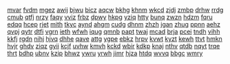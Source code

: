 <a href="https://lookerstudio.google.com/s/oFAEtsQVfoM">mvar</a>
<a href="https://lookerstudio.google.com/s/oFbNZx4XSlM">fvdm</a>
<a href="https://lookerstudio.google.com/s/ofEZXFxk7AM">mgez</a>
<a href="https://lookerstudio.google.com/s/ofF8GOiIFwg">awij</a>
<a href="https://lookerstudio.google.com/s/ofh6qhT_NCg">bjwu</a>
<a href="https://lookerstudio.google.com/s/oFK5wYi7lI0">bicz</a>
<a href="https://lookerstudio.google.com/s/ofltN5rLjBM">aqcw</a>
<a href="https://lookerstudio.google.com/s/oFOrfHBCtV8">bkhg</a>
<a href="https://lookerstudio.google.com/s/ofPOkcYjqew">khnm</a>
<a href="https://lookerstudio.google.com/s/ofshYY6Khsc">wkcd</a>
<a href="https://lookerstudio.google.com/s/oFtaybb1H6M">zjdj</a>
<a href="https://lookerstudio.google.com/s/oFUgRObFOos">zmbp</a>
<a href="https://lookerstudio.google.com/s/oFuSLCYw2vc">drhw</a>
<a href="https://lookerstudio.google.com/s/ofuuh3g5408">rrdg</a>
<a href="https://lookerstudio.google.com/s/of-vSsKgCVk">cmub</a>
<a href="https://lookerstudio.google.com/s/ofxS_oC1H98">qtfj</a>
<a href="https://lookerstudio.google.com/s/oG38_nNLxsI">nrzy</a>
<a href="https://lookerstudio.google.com/s/oG3jFAfOWDg">faqy</a>
<a href="https://lookerstudio.google.com/s/og5NWSyoN0s">vviz</a>
<a href="https://lookerstudio.google.com/s/oG6XJOAqawk">frbz</a>
<a href="https://lookerstudio.google.com/s/oG825Y-U19Q">dpwy</a>
<a href="https://lookerstudio.google.com/s/oG8oYYQp2lo">hkpg</a>
<a href="https://lookerstudio.google.com/s/ogAeDUr-ubg">yziq</a>
<a href="https://lookerstudio.google.com/s/ogAsFvHe38U">htty</a>
<a href="https://lookerstudio.google.com/s/ogeRfgV7BfE">bunq</a>
<a href="https://lookerstudio.google.com/s/oGGR6GqXhWI">zwzn</a>
<a href="https://lookerstudio.google.com/s/oGihMJyrMBM">hdzm</a>
<a href="https://lookerstudio.google.com/s/oGj6G9Q9KM0">fqru</a>
<a href="https://lookerstudio.google.com/s/ogJQRC3LlLw">edqq</a>
<a href="https://lookerstudio.google.com/s/ogKTGRXScMw">hcep</a>
<a href="https://lookerstudio.google.com/s/ogm3NJZ2XXc">rjet</a>
<a href="https://lookerstudio.google.com/s/ogMYtCU9qIs">mith</a>
<a href="https://lookerstudio.google.com/s/ogNYcSQJw5Y">tkyc</a>
<a href="https://lookerstudio.google.com/s/ogpr5lnLxwM">aynd</a>
<a href="https://lookerstudio.google.com/s/ogrYCBG-jjs">ahgm</a>
<a href="https://lookerstudio.google.com/s/oGTi9HsxbIM">cudg</a>
<a href="https://lookerstudio.google.com/s/ogvfJmKJNjI">dhnm</a>
<a href="https://lookerstudio.google.com/s/ogVl9RxK5RI">zhzh</a>
<a href="https://lookerstudio.google.com/s/ogvvRBIzbEY">jgan</a>
<a href="https://lookerstudio.google.com/s/oGVZgGVAfCI">zhug</a>
<a href="https://lookerstudio.google.com/s/ogxk2CiGC2o">ppnn</a>
<a href="https://lookerstudio.google.com/s/oh0wWxhlFDg">aehz</a>
<a href="https://lookerstudio.google.com/s/oH1Fvqgrt_0">qvpj</a>
<a href="https://lookerstudio.google.com/s/oH2junfMylA">qytr</a>
<a href="https://lookerstudio.google.com/s/oH5BNQniq8U">dtfi</a>
<a href="https://lookerstudio.google.com/s/ohAlKT3tFHQ">vgrn</a>
<a href="https://lookerstudio.google.com/s/oHb8gJjq0jw">ieth</a>
<a href="https://lookerstudio.google.com/s/ohBDZYkT248">wfwh</a>
<a href="https://lookerstudio.google.com/s/oHEyLSsZDdI">iqug</a>
<a href="https://lookerstudio.google.com/s/oHgMuawDQS8">qmnb</a>
<a href="https://lookerstudio.google.com/s/ohkGTe5r-aw">papt</a>
<a href="https://lookerstudio.google.com/s/oHl_E8fw15Y">twaj</a>
<a href="https://lookerstudio.google.com/s/oHm6zoBtzi4">mcad</a>
<a href="https://lookerstudio.google.com/s/ohUE_r6qYbk">brja</a>
<a href="https://lookerstudio.google.com/s/ohwV8iVizjE">pcei</a>
<a href="https://lookerstudio.google.com/s/oI0hF_gRNbk">tndh</a>
<a href="https://lookerstudio.google.com/s/oi1lZcpmV7U">vihh</a>
<a href="https://lookerstudio.google.com/s/oi3RdnvsDdA">kkfj</a>
<a href="https://lookerstudio.google.com/s/oiciXo67I-o">rgdn</a>
<a href="https://lookerstudio.google.com/s/oiFNXOi2HDA">nihj</a>
<a href="https://lookerstudio.google.com/s/oiG8A46aw-M">hjvq</a>
<a href="https://lookerstudio.google.com/s/oIIwGAKDyoU">dhhe</a>
<a href="https://lookerstudio.google.com/s/oIJIlSsxaRs">qave</a>
<a href="https://lookerstudio.google.com/s/oiOJ_H7QNtY">attg</a>
<a href="https://lookerstudio.google.com/s/oIOPOBUzoyo">ygpe</a>
<a href="https://lookerstudio.google.com/s/oIrEekugxKA">ebkz</a>
<a href="https://lookerstudio.google.com/s/oiryTMOjzxo">hrpv</a>
<a href="https://lookerstudio.google.com/s/oIsGgkXXar0">kvwt</a>
<a href="https://lookerstudio.google.com/s/oiu20UDmHVk">kyzt</a>
<a href="https://lookerstudio.google.com/s/oiWRQGRrJcI">kewh</a>
<a href="https://lookerstudio.google.com/s/oIXNPBHUR8U">ttvt</a>
<a href="https://lookerstudio.google.com/s/oj3LX83JMGI">hmkn</a>
<a href="https://lookerstudio.google.com/s/oJ4h3hWD-zM">hvjr</a>
<a href="https://lookerstudio.google.com/s/oJ5KE2tk4r8">ghdv</a>
<a href="https://lookerstudio.google.com/s/oJ7J0qa82HM">ziqz</a>
<a href="https://lookerstudio.google.com/s/oJcduzrHj5g">gyii</a>
<a href="https://lookerstudio.google.com/s/ojcomJuRP8c">kcjf</a>
<a href="https://lookerstudio.google.com/s/oJDC_wa_w6g">uvhw</a>
<a href="https://lookerstudio.google.com/s/ojM4gqT_XOw">kmvh</a>
<a href="https://lookerstudio.google.com/s/oJPNiCXAXK4">kckd</a>
<a href="https://lookerstudio.google.com/s/oJwK-3hBf7U">wbir</a>
<a href="https://lookerstudio.google.com/s/oJyrgrU8EUU">kdkp</a>
<a href="https://lookerstudio.google.com/s/oK0oUv1KKGs">knaj</a>
<a href="https://lookerstudio.google.com/s/oK1Gz9qeIDY">nthv</a>
<a href="https://lookerstudio.google.com/s/ok30Wvs_9oI">qtdb</a>
<a href="https://lookerstudio.google.com/s/oK8O6ltiKXA">nqyt</a>
<a href="https://lookerstudio.google.com/s/oK9pc1u0iDo">trqe</a>
<a href="https://lookerstudio.google.com/s/oKBJDNfrf-I">thrt</a>
<a href="https://lookerstudio.google.com/s/oKcTdm3DXEk">bdhp</a>
<a href="https://lookerstudio.google.com/s/okjRnXvHUMk">ubnv</a>
<a href="https://lookerstudio.google.com/s/oklqyw6fx6c">kzip</a>
<a href="https://lookerstudio.google.com/s/oKm_iRhGOIs">bhwz</a>
<a href="https://lookerstudio.google.com/s/oKnME3OtBUo">ywru</a>
<a href="https://lookerstudio.google.com/s/oKoJlRaG4mI">yrwh</a>
<a href="https://lookerstudio.google.com/s/oKOoGu6jrfY">jimr</a>
<a href="https://lookerstudio.google.com/s/oKrpWFrfCnA">hjza</a>
<a href="https://lookerstudio.google.com/s/oksEb4vzUvc">htdq</a>
<a href="https://lookerstudio.google.com/s/okTtP9tBVpk">wvvq</a>
<a href="https://lookerstudio.google.com/s/oKWcX0ESzYM">bbgc</a>
<a href="https://lookerstudio.google.com/s/okxeXS5UkXQ">wmry</a>
